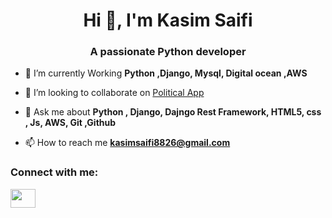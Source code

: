 <h1 align="center">Hi 👋, I'm 
 Kasim Saifi</h1>
<h3 align="center">A passionate Python developer </h3>

<!-- <p align="left"> <img src="https://komarev.com/ghpvc/?username=mdrahamtansari123&label=Profile%20views&color=0e75b6&style=flat" alt="mdrahamtansari123" /> </p> -->

<!-- <p align="left"> <a href="https://github.com/ryo-ma/github-profile-trophy">

<img src="https://github-profile-trophy.vercel.app/?username=mdrahamtansari123" alt="mdrahamtansari123" />

</a> </p> -->
<!-- <img align="right" alt="coding" width="400" src="https://i0.wp.com/media2.giphy.com/media/QHE5gWI0QjqF2/giphy.gif"> -->
<!-- - 🔭 I’m currently working on [Dambaruu](https://www.dambaruu.com/) -->

- 🌱 I’m currently Working **Python ,Django, Mysql, Digital ocean ,AWS**

- 👯 I’m looking to collaborate on [Political App](https://vgorides.com/)

<!-- - 🤝 I’m looking for help with [Dashboard](https://ssinnolab.com/) -->

- 💬 Ask me about **Python , Django, Dajngo Rest Framework, HTML5, css , Js, AWS, Git ,Github**

- 📫 How to reach me **kasimsaifi8826@gmail.com**

<!-- - ⚡ Fun fact **I think I am funny** -->

<h3 align="left">Connect with me:</h3>
<p align="left">
<a href="linkedin.com/in/kasim-saifi-804528225" target="blank"><img align="center" src="https://raw.githubusercontent.com/rahuldkjain/github-profile-readme-generator/master/src/images/icons/Social/linked-in-alt.svg" alt="" height="30" width="40" /></a>
</p>

<!-- <h3 align="left">Languages and Tools:</h3>
<p align="left">
 <a href="https://angular.io" target="_blank" rel="noreferrer"> <img src="https://angular.io/assets/images/logos/angular/angular.svg" alt="angular" width="40" height="40"/> </a> <a href="https://aws.amazon.com" target="_blank" rel="noreferrer"> <img src="https://raw.githubusercontent.com/devicons/devicon/master/icons/amazonwebservices/amazonwebservices-original-wordmark.svg" alt="aws" width="40" height="40"/> </a> <a href="https://www.cprogramming.com/" target="_blank" rel="noreferrer"> <img src="https://raw.githubusercontent.com/devicons/devicon/master/icons/c/c-original.svg" alt="c" width="40" height="40"/> </a> <a href="https://www.cypress.io" target="_blank" rel="noreferrer"> <img src="https://raw.githubusercontent.com/simple-icons/simple-icons/6e46ec1fc23b60c8fd0d2f2ff46db82e16dbd75f/icons/cypress.svg" alt="cypress" width="40" height="40"/> </a> <a href="https://www.djangoproject.com/" target="_blank" rel="noreferrer"> <img src="https://cdn.worldvectorlogo.com/logos/django.svg" alt="django" width="40" height="40"/> </a> <a href="https://git-scm.com/" target="_blank" rel="noreferrer"> <img src="https://www.vectorlogo.zone/logos/git-scm/git-scm-icon.svg" alt="git" width="40" height="40"/> </a> <a href="https://heroku.com" target="_blank" rel="noreferrer"> <img src="https://www.vectorlogo.zone/logos/heroku/heroku-icon.svg" alt="heroku" width="40" height="40"/> </a> <a href="https://www.w3.org/html/" target="_blank" rel="noreferrer"> <img src="https://raw.githubusercontent.com/devicons/devicon/master/icons/html5/html5-original-wordmark.svg" alt="html5" width="40" height="40"/> </a> <a href="https://developer.mozilla.org/en-US/docs/Web/JavaScript" target="_blank" rel="noreferrer"> <img src="https://raw.githubusercontent.com/devicons/devicon/master/icons/javascript/javascript-original.svg" alt="javascript" width="40" height="40"/> </a> <a href="https://www.linux.org/" target="_blank" rel="noreferrer"> <img src="https://raw.githubusercontent.com/devicons/devicon/master/icons/linux/linux-original.svg" alt="linux" width="40" height="40"/> </a> <a href="https://www.mysql.com/" target="_blank" rel="noreferrer"> <img src="https://raw.githubusercontent.com/devicons/devicon/master/icons/mysql/mysql-original-wordmark.svg" alt="mysql" width="40" height="40"/> </a> <a href="https://postman.com" target="_blank" rel="noreferrer"> <img src="https://www.vectorlogo.zone/logos/getpostman/getpostman-icon.svg" alt="postman" width="40" height="40"/> </a> <a href="https://www.python.org" target="_blank" rel="noreferrer"> <img src="https://raw.githubusercontent.com/devicons/devicon/master/icons/python/python-original.svg" alt="python" width="40" height="40"/> </a> </p> -->

<!-- <p><img align="left" src="https://github-readme-stats.vercel.app/api/top-langs?username=mdrahamtansari123&show_icons=true&locale=en&layout=compact" alt="mdrahamtansari123" /></p>

<p>&nbsp;<img align="center" src="https://github-readme-stats.vercel.app/api?username=mdrahamtansari123&show_icons=true&locale=en" alt="mdrahamtansari123" /></p>

<p><img align="center" src="https://github-readme-streak-stats.herokuapp.com/?user=mdrahamtansari123&" alt="mdrahamtansari123" /></p> -->

